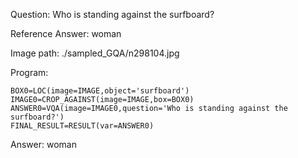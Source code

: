 Question: Who is standing against the surfboard?

Reference Answer: woman

Image path: ./sampled_GQA/n298104.jpg

Program:

```
BOX0=LOC(image=IMAGE,object='surfboard')
IMAGE0=CROP_AGAINST(image=IMAGE,box=BOX0)
ANSWER0=VQA(image=IMAGE0,question='Who is standing against the surfboard?')
FINAL_RESULT=RESULT(var=ANSWER0)
```
Answer: woman


